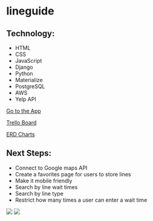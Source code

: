 # lineguide


## Technology:
- HTML
- CSS
- JavaScript
- Django
- Python
- Materialize
- PostgreSQL
- AWS
- Yelp API

[Go to the App](https://lineguide.herokuapp.com/)

[Trello Board](https://trello.com/b/G1N7bJ52/line-guide)

[ERD Charts](https://app.lucidchart.com/documents/edit/5cf88bf5-6da9-43bf-a857-8b7086336f75/0_0#?folder_id=home&browser=icon)

## Next Steps:
- Connect to Google maps API
- Create a favorites page for users to store lines 
- Make it mobile friendly 
- Search by line wait times
- Search by line type
- Restrict how many times a user can enter a wait time

<img src="https://i.imgur.com/svRu1SQ.png"/>
<img src="https://i.imgur.com/sdeikbt.png"/>
